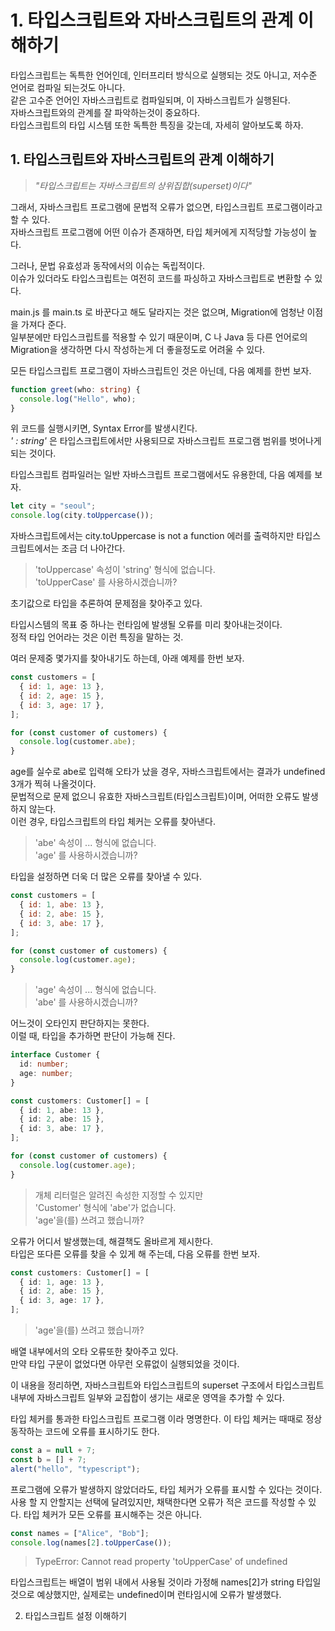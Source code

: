 # 1. 타입스크립트와 자바스크립트의 관계 이해하기

타입스크립트는 독특한 언어인데, 인터프리터 방식으로 실행되는 것도 아니고, 저수준 언어로 컴파일 되는것도 아니다.  
같은 고수준 언어인 자바스크립트로 컴파일되며, 이 자바스크립트가 실행된다.  
자바스크립트와의 관계를 잘 파악하는것이 중요하다.  
타입스크립트의 타입 시스템 또한 독특한 특징을 갖는데, 자세히 알아보도록 하자.

## 1. 타입스크립트와 자바스크립트의 관계 이해하기

> _"타입스크립트는 자바스크립트의 상위집합(superset)이다"_

그래서, 자바스크립트 프로그램에 문법적 오류가 없으면, 타입스크립트 프로그램이라고 할 수 있다.  
자바스크립트 프로그램에 어떤 이슈가 존재하면, 타입 체커에게 지적당할 가능성이 높다.

그러나, 문법 유효성과 동작에서의 이슈는 독립적이다.  
이슈가 있더라도 타입스크립트는 여전히 코드를 파싱하고 자바스크립트로 변환할 수 있다.

main.js 를 main.ts 로 바꾼다고 해도 달라지는 것은 없으며, Migration에 엄청난 이점을 가져다 준다.  
일부분에만 타입스크립트를 적용할 수 있기 때문이며, C 나 Java 등 다른 언어로의 Migration을 생각하면 다시 작성하는게 더 좋을정도로 어려울 수 있다.

모든 타입스크립트 프로그램이 자바스크립트인 것은 아닌데, 다음 예제를 한번 보자.

```typescript
function greet(who: string) {
  console.log("Hello", who);
}
```

위 코드를 실행시키면, Syntax Error를 발생시킨다.  
_' : string'_ 은 타입스크립트에서만 사용되므로 자바스크립트 프로그램 범위를 벗어나게 되는 것이다.

타입스크립트 컴파일러는 일반 자바스크립트 프로그램에서도 유용한데, 다음 예제를 보자.

```javascript
let city = "seoul";
console.log(city.toUppercase());
```

자바스크립트에서는 city.toUppercase is not a function 에러를 출력하지만 타입스크립트에서는 조금 더 나아간다.

> 'toUppercase' 속성이 'string' 형식에 없습니다.  
> 'toUpperCase' 를 사용하시겠습니까?

초기값으로 타입을 추론하여 문제점을 찾아주고 있다.

타입시스템의 목표 중 하나는 런타임에 발생될 오류를 미리 찾아내는것이다.  
정적 타입 언어라는 것은 이런 특징을 말하는 것.

여러 문제중 몇가지를 찾아내기도 하는데, 아래 예제를 한번 보자.

```javascript
const customers = [
  { id: 1, age: 13 },
  { id: 2, age: 15 },
  { id: 3, age: 17 },
];

for (const customer of customers) {
  console.log(customer.abe);
}
```

age를 실수로 abe로 입력해 오타가 났을 경우,
자바스크립트에서는 결과가 undefined 3개가 찍혀 나올것이다.  
문법적으로 문제 없으니 유효한 자바스크립트(타입스크립트)이며, 어떠한 오류도 발생하지 않는다.  
이런 경우, 타입스크립트의 타입 체커는 오류를 찾아낸다.

> 'abe' 속성이 ... 형식에 없습니다.  
> 'age' 를 사용하시겠습니까?

타입을 설정하면 더욱 더 많은 오류를 찾아낼 수 있다.

```javascript
const customers = [
  { id: 1, abe: 13 },
  { id: 2, abe: 15 },
  { id: 3, abe: 17 },
];

for (const customer of customers) {
  console.log(customer.age);
}
```

> 'age' 속성이 ... 형식에 없습니다.  
> 'abe' 를 사용하시겠습니까?

어느것이 오타인지 판단하지는 못한다.  
이럴 때, 타입을 추가하면 판단이 가능해 진다.

```typescript
interface Customer {
  id: number;
  age: number;
}

const customers: Customer[] = [
  { id: 1, abe: 13 },
  { id: 2, abe: 15 },
  { id: 3, abe: 17 },
];

for (const customer of customers) {
  console.log(customer.age);
}
```

> 개체 리터럴은 알려진 속성한 지정할 수 있지만  
> 'Customer' 형식에 'abe'가 없습니다.  
> 'age'을(를) 쓰려고 했습니까?

오류가 어디서 발생했는데, 해결책도 올바르게 제시한다.  
타입은 또다른 오류를 찾을 수 있게 해 주는데, 다음 오류를 한번 보자.

```typescript
const customers: Customer[] = [
  { id: 1, age: 13 },
  { id: 2, abe: 15 },
  { id: 3, age: 17 },
];
```

> 'age'을(를) 쓰려고 했습니까?

배열 내부에서의 오타 오류또한 찾아주고 있다.  
만약 타입 구문이 없었다면 아무런 오류없이 실행되었을 것이다.

이 내용을 정리하면, 자바스크립트와 타입스크립트의 superset 구조에서 타입스크립트 내부에 자바스크립트 일부와 교집합이 생기는 새로운 영역을 추가할 수 있다.

타입 체커를 통과한 타입스크립트 프로그램 이라 명명한다.
이 타입 체커는 때때로 정상 동작하는 코드에 오류를 표시하기도 한다.

```typescript
const a = null + 7;
const b = [] + 7;
alert("hello", "typescript");
```

프로그램에 오류가 발생하지 않았더라도, 타입 체커가 오류를 표시할 수 있다는 것이다.  
사용 할 지 안할지는 선택에 달려있지만, 채택한다면 오류가 적은 코드를 작성할 수 있다.
타입 체커가 모든 오류를 표시해주는 것은 아니다.

```typescript
const names = ["Alice", "Bob"];
console.log(names[2].toUpperCase());
```

> TypeError: Cannot read property 'toUpperCase' of undefined

타입스크립트는 배열이 범위 내에서 사용될 것이라 가정해 names[2]가 string 타입일 것으로 예상했지만, 실제로는 undefined이며 런타임시에 오류가 발생했다.

2. 타입스크립트 설정 이해하기
